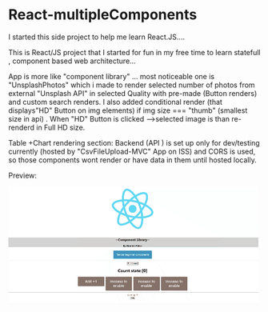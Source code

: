 # React-multipleComponents
I started this side project to help me learn React.JS....

This is React/JS project that I started for fun in my free time to learn statefull , component based web architecture... 

App is more like "component library" ... most noticeable one is "UnsplashPhotos" which i made to render selected number of photos from external  "Unsplash API" in selected Quality with pre-made (Button renders) and custom search renders. 
I also added conditional render (that displays"HD"  Button on img elements) if img size === "thumb" (smallest size in api) . 
When "HD" Button is clicked -->selected image is than re-renderd in Full HD size.

Table +Chart rendering section:
Backend (API ) is set up only for dev/testing currently (hosted by "CsvFileUpload-MVC" App on ISS) and CORS is used, so those components wont render or have data in them until hosted locally.

Preview:

![alt-text](https://github.com/dommyrock/React-multipleComponents/blob/master/chrome-capture-graphs.gif)
